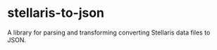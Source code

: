 # stellaris-to-json

A library for parsing and transforming converting Stellaris data files to JSON.
